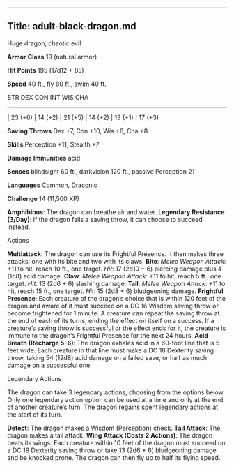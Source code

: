 -------------------------
Title: adult-black-dragon.md
-------------------------


Huge dragon, chaotic evil

**Armor Class** 19 (natural armor)

**Hit Points** 195 (17d12 + 85)

**Speed** 40 ft., fly 80 ft., swim 40 ft.

  STR         DEX         CON         INT         WIS         CHA
  ----------- ----------- ----------- ----------- ----------- -----------
  | 23 (+6)   | 14 (+2)   | 21 (+5)   | 14 (+2)   | 13 (+1)   | 17 (+3)

**Saving Throws** Dex +7, Con +10, Wis +6, Cha +8

**Skills** Perception +11, Stealth +7

**Damage Immunities** acid

**Senses** blindsight 60 ft., darkvision 120 ft., passive Perception 21

**Languages** Common, Draconic

**Challenge** 14 (11,500 XP)


**Amphibious**: The dragon can breathe air and water.
**Legendary Resistance (3/Day)**: If the dragon fails a saving
    throw, it can choose to succeed instead.


Actions

**Multiattack**: The dragon can use its Frightful Presence. It then
    makes three attacks: one with its bite and two with its claws.
**Bite**: *Melee Weapon Attack*: +11 to hit, reach 10 ft.,
    one target. *Hit*: 17 (2d10 + 6) piercing damage plus 4 (1d8)
    acid damage.
**Claw**: *Melee Weapon Attack*: +11 to hit, reach 5 ft.,
    one target. *Hit*: 13 (2d6 + 6) slashing damage.
**Tail**: *Melee Weapon Attack*: +11 to hit, reach 15 ft.,
    one target. *Hit*: 15 (2d8 + 6) bludgeoning damage.
**Frightful Presence**: Each creature of the dragon’s choice that is
    within 120 feet of the dragon and aware of it must succeed on a DC
    16 Wisdom saving throw or become frightened for 1 minute. A creature
    can repeat the saving throw at the end of each of its turns, ending
    the effect on itself on a success. If a creature’s saving throw is
    successful or the effect ends for it, the creature is immune to the
    dragon’s Frightful Presence for the next 24 hours.
**Acid Breath (Recharge 5–6)**: The dragon exhales acid in a 60-foot
    line that is 5 feet wide. Each creature in that line must make a DC
    18 Dexterity saving throw, taking 54 (12d8) acid damage on a failed
    save, or half as much damage on a successful one.


Legendary Actions

The dragon can take 3 legendary actions, choosing from the options
below. Only one legendary action option can be used at a time and only
at the end of another creature’s turn. The dragon regains spent
legendary actions at the start of its turn.

**Detect**: The dragon makes a Wisdom (Perception) check.
**Tail Attack**: The dragon makes a tail attack.
**Wing Attack (Costs 2 Actions)**: The dragon beats its wings. Each
    creature within 10 feet of the dragon must succeed on a DC 19
    Dexterity saving throw or take 13 (2d6 + 6) bludgeoning damage and
    be knocked prone. The dragon can then fly up to half its
    flying speed.

